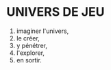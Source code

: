 # UNIVERS DE JEU

1. imaginer l'univers, 
2. le créer, 
3. y pénétrer, 
4. l'explorer, 
5. en sortir.
